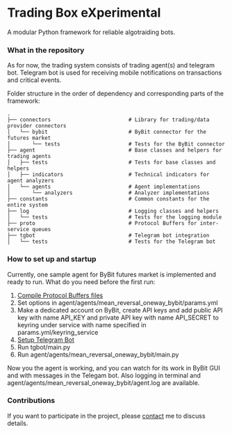 # Trading Box eXperimental #

A modular Python framework for reliable algotraiding bots.

### What in the repository ###

As for now, the trading system consists of trading agent(s) and telegram bot.
Telegram bot is used for receiving mobile notifications on transactions and critical events.

Folder structure in the order of dependency and corresponding parts of the framework:
```
.
├── connectors                         # Library for trading/data provider connectors
│   └── bybit                          # ByBit connector for the futures market
│       └── tests                      # Tests for the ByBit connector
├── agent                              # Base classes and helpers for trading agents
│   ├── tests                          # Tests for base classes and helpers
│   ├── indicators                     # Technical indicators for agent analyzers
│   └── agents                         # Agent implementations
│       └── analyzers                  # Analyzer implementations
├── constants                          # Common constants for the entire system
├── log                                # Logging classes and helpers
│   └── tests                          # Tests for the logging module
├── proto                              # Protocol Buffers for inter-service queues
├── tgbot                              # Telegram bot integration
│   └── tests                          # Tests for the Telegram bot
```

### How to set up and startup ###

Currently, one sample agent for ByBit futures market is implemented and ready to run.
What do you need before the first run:

1. [Compile Protocol Buffers files](./proto/README.md)
2. Set options in agent/agents/mean_reversal_oneway_bybit/params.yml
3. Make a dedicated account on ByBit, create API keys and add public API key with name API_KEY and private API key with name API_SECRET to keyring under service with name specified in params.yml/keyring_service
4. [Setup Telegram Bot](./tgbot/README.md)
5. Run tgbot/main.py
6. Run agent/agents/mean_reversal_oneway_bybit/main.py

Now you the agent is working, and you can watch for its work in ByBit GUI and with messages in the Telegam bot.
Also logging in terminal and agent/agents/mean_reversal_oneway_bybit/agent.log are available.

### Contributions ###

If you want to participate in the project, please [contact](maxx@dvp@gmail.com) me to discuss details.
